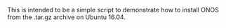 This is intended to be a simple script to demonstrate how to install
ONOS from the .tar.gz archive on Ubuntu 16.04.
